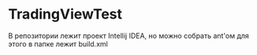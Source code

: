 # TradingViewTest
В репозитории лежит проект Intellij IDEA, но можно собрать ant'ом для этого в папке лежит build.xml

